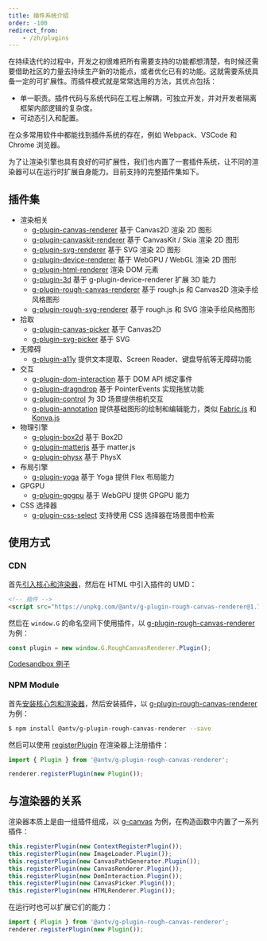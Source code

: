 ```yaml
---
title: 插件系统介绍
order: -100
redirect_from:
    - /zh/plugins
---
```


在持续迭代的过程中，开发之初很难把所有需要支持的功能都想清楚，有时候还需要借助社区的力量去持续生产新的功能点，或者优化已有的功能。这就需要系统具备一定的可扩展性。而插件模式就是常常选用的方法，其优点包括：

-   单一职责。插件代码与系统代码在工程上解耦，可独立开发，并对开发者隔离框架内部逻辑的复杂度。
-   可动态引入和配置。

在众多常用软件中都能找到插件系统的存在，例如 Webpack、VSCode 和 Chrome 浏览器。

为了让渲染引擎也具有良好的可扩展性，我们也内置了一套插件系统，让不同的渲染器可以在运行时扩展自身能力。目前支持的完整插件集如下。

## 插件集

-   渲染相关
    -   [g-plugin-canvas-renderer](/zh/plugins/canvas-renderer) 基于 Canvas2D 渲染 2D 图形
    -   [g-plugin-canvaskit-renderer](/zh/plugins/canvaskit-renderer) 基于 CanvasKit / Skia 渲染 2D 图形
    -   [g-plugin-svg-renderer](/zh/plugins/svg-renderer) 基于 SVG 渲染 2D 图形
    -   [g-plugin-device-renderer](/zh/plugins/device-renderer) 基于 WebGPU / WebGL 渲染 2D 图形
    -   [g-plugin-html-renderer](/zh/plugins/html-renderer) 渲染 DOM 元素
    -   [g-plugin-3d](/zh/plugins/3d) 基于 g-plugin-device-renderer 扩展 3D 能力
    -   [g-plugin-rough-canvas-renderer](/zh/plugins/rough-canvas-renderer) 基于 rough.js 和 Canvas2D 渲染手绘风格图形
    -   [g-plugin-rough-svg-renderer](/zh/plugins/rough-svg-renderer) 基于 rough.js 和 SVG 渲染手绘风格图形
-   拾取
    -   [g-plugin-canvas-picker](/zh/plugins/canvas-picker) 基于 Canvas2D
    -   [g-plugin-svg-picker](/zh/plugins/svg-picker) 基于 SVG
-   无障碍
    -   [g-plugin-a11y](/zh/plugins/a11y) 提供文本提取、Screen Reader、键盘导航等无障碍功能
-   交互
    -   [g-plugin-dom-interaction](/zh/plugins/dom-interaction) 基于 DOM API 绑定事件
    -   [g-plugin-dragndrop](/zh/plugins/dragndrop) 基于 PointerEvents 实现拖放功能
    -   [g-plugin-control](/zh/plugins/control) 为 3D 场景提供相机交互
    -   [g-plugin-annotation](/zh/plugins/annotation) 提供基础图形的绘制和编辑能力，类似 [Fabric.js](http://fabricjs.com/) 和 [Konva.js](https://konvajs.org/)
-   物理引擎
    -   [g-plugin-box2d](/zh/plugins/box2d) 基于 Box2D
    -   [g-plugin-matterjs](/zh/plugins/matterjs) 基于 matter.js
    -   [g-plugin-physx](/zh/plugins/physx) 基于 PhysX
-   布局引擎
    -   [g-plugin-yoga](/zh/plugins/yoga) 基于 Yoga 提供 Flex 布局能力
-   GPGPU
    -   [g-plugin-gpgpu](/zh/plugins/gpgpu) 基于 WebGPU 提供 GPGPU 能力
-   CSS 选择器
    -   [g-plugin-css-select](/zh/plugins/css-select) 支持使用 CSS 选择器在场景图中检索

## 使用方式

### CDN

首先[引入核心和渲染器](/zh/guide/introduce#cdn-方式)，然后在 HTML 中引入插件的 UMD：

```html
<!-- 插件 -->
<script src="https://unpkg.com/@antv/g-plugin-rough-canvas-renderer@1.7.16/dist/index.umd.min.js"></script>
```

然后在 `window.G` 的命名空间下使用插件，以 [g-plugin-rough-canvas-renderer](/zh/plugins/rough-canvas-renderer) 为例：

```js
const plugin = new window.G.RoughCanvasRenderer.Plugin();
```

[Codesandbox 例子](https://codesandbox.io/s/yi-umd-xing-shi-shi-yong-g-yi-ji-cha-jian-zsoln8?file=/index.js)

### NPM Module

首先[安装核心包和渲染器](/zh/guide/introduce#npm-module)，然后安装插件，以 [g-plugin-rough-canvas-renderer](/zh/plugins/rough-canvas-renderer) 为例：

```bash
$ npm install @antv/g-plugin-rough-canvas-renderer --save
```

然后可以使用 [registerPlugin](/zh/api/renderer/renderer#registerplugin) 在渲染器上注册插件：

```js
import { Plugin } from '@antv/g-plugin-rough-canvas-renderer';

renderer.registerPlugin(new Plugin());
```

## 与渲染器的关系

渲染器本质上是由一组插件组成，以 [g-canvas](/api/renderer/canvas) 为例，在构造函数中内置了一系列插件：

```js
this.registerPlugin(new ContextRegisterPlugin());
this.registerPlugin(new ImageLoader.Plugin());
this.registerPlugin(new CanvasPathGenerator.Plugin());
this.registerPlugin(new CanvasRenderer.Plugin());
this.registerPlugin(new DomInteraction.Plugin());
this.registerPlugin(new CanvasPicker.Plugin());
this.registerPlugin(new HTMLRenderer.Plugin());
```

在运行时也可以扩展它们的能力：

```js
import { Plugin } from '@antv/g-plugin-rough-canvas-renderer';
renderer.registerPlugin(new Plugin());
```
